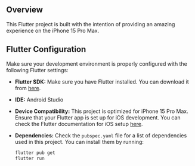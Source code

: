 
## Overview

This Flutter project is built with the intention of providing an amazing experience on the iPhone 15 Pro Max.

## Flutter Configuration

Make sure your development environment is properly configured with the following Flutter settings:

- **Flutter SDK:** Make sure you have Flutter installed. You can download it from [here](https://flutter.dev/docs/get-started/install).

- **IDE:** Android Studio

- **Device Compatibility:** This project is optimized for iPhone 15 Pro Max. Ensure that your Flutter app is set up for iOS development. You can check the Flutter documentation for iOS setup [here](https://flutter.dev/docs/get-started/install/macos#deploy-to-ios-devices).

- **Dependencies:** Check the `pubspec.yaml` file for a list of dependencies used in this project. You can install them by running:

  ```bash
  flutter pub get
  flutter run
